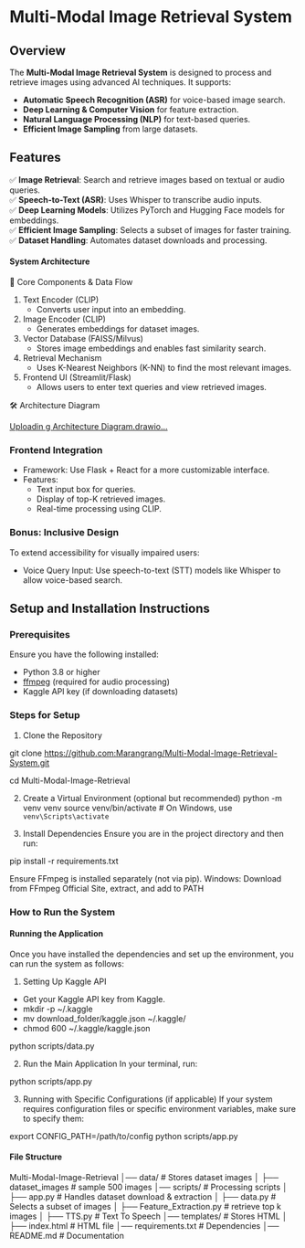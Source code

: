 # Multi-Modal Image Retrieval System

## Overview
The **Multi-Modal Image Retrieval System** is designed to process and retrieve images using advanced AI techniques. It supports:
- **Automatic Speech Recognition (ASR)** for voice-based image search.
- **Deep Learning & Computer Vision** for feature extraction.
- **Natural Language Processing (NLP)** for text-based queries.
- **Efficient Image Sampling** from large datasets.

## Features
✅ **Image Retrieval**: Search and retrieve images based on textual or audio queries.  
✅ **Speech-to-Text (ASR)**: Uses Whisper to transcribe audio inputs.  
✅ **Deep Learning Models**: Utilizes PyTorch and Hugging Face models for embeddings.  
✅ **Efficient Image Sampling**: Selects a subset of images for faster training.  
✅ **Dataset Handling**: Automates dataset downloads and processing.  

#### System Architecture 
🔹 Core Components & Data Flow

1. Text Encoder (CLIP)
   - Converts user input into an embedding.
2. Image Encoder (CLIP)
   - Generates embeddings for dataset images.
3. Vector Database (FAISS/Milvus)
   - Stores image embeddings and enables fast similarity search.
4. Retrieval Mechanism
   - Uses K-Nearest Neighbors (K-NN) to find the most relevant images.
5. Frontend UI (Streamlit/Flask)
   - Allows users to enter text queries and view retrieved images.

🛠️ Architecture Diagram

[Uploadin<mxfile host="app.diagrams.net" agent="Mozilla/5.0 (Windows NT 10.0; Win64; x64) AppleWebKit/537.36 (KHTML, like Gecko) Chrome/120.0.0.0 Safari/537.36" version="26.0.12">
  <diagram id="C5RBs43oDa-KdzZeNtuy" name="Page-1">
    <mxGraphModel dx="1120" dy="426" grid="1" gridSize="10" guides="1" tooltips="1" connect="1" arrows="1" fold="1" page="1" pageScale="1" pageWidth="827" pageHeight="1169" math="0" shadow="0">
      <root>
        <mxCell id="WIyWlLk6GJQsqaUBKTNV-0" />
        <mxCell id="WIyWlLk6GJQsqaUBKTNV-1" parent="WIyWlLk6GJQsqaUBKTNV-0" />
        <mxCell id="WIyWlLk6GJQsqaUBKTNV-2" value="" style="rounded=0;html=1;jettySize=auto;orthogonalLoop=1;fontSize=11;endArrow=block;endFill=0;endSize=8;strokeWidth=1;shadow=0;labelBackgroundColor=none;edgeStyle=orthogonalEdgeStyle;" parent="WIyWlLk6GJQsqaUBKTNV-1" source="WIyWlLk6GJQsqaUBKTNV-3" target="WIyWlLk6GJQsqaUBKTNV-6" edge="1">
          <mxGeometry relative="1" as="geometry" />
        </mxCell>
        <mxCell id="WIyWlLk6GJQsqaUBKTNV-3" value="User Input" style="rounded=1;whiteSpace=wrap;html=1;fontSize=12;glass=0;strokeWidth=1;shadow=0;" parent="WIyWlLk6GJQsqaUBKTNV-1" vertex="1">
          <mxGeometry x="40" y="80" width="120" height="40" as="geometry" />
        </mxCell>
        <mxCell id="tO4XE-NyFzzd2oOqjGNP-16" value="" style="edgeStyle=orthogonalEdgeStyle;rounded=0;orthogonalLoop=1;jettySize=auto;html=1;" edge="1" parent="WIyWlLk6GJQsqaUBKTNV-1" source="WIyWlLk6GJQsqaUBKTNV-6" target="WIyWlLk6GJQsqaUBKTNV-10">
          <mxGeometry relative="1" as="geometry" />
        </mxCell>
        <mxCell id="tO4XE-NyFzzd2oOqjGNP-18" value="" style="edgeStyle=orthogonalEdgeStyle;rounded=0;orthogonalLoop=1;jettySize=auto;html=1;" edge="1" parent="WIyWlLk6GJQsqaUBKTNV-1" source="WIyWlLk6GJQsqaUBKTNV-6" target="WIyWlLk6GJQsqaUBKTNV-7">
          <mxGeometry relative="1" as="geometry" />
        </mxCell>
        <mxCell id="WIyWlLk6GJQsqaUBKTNV-6" value="&lt;div&gt;&lt;br&gt;&lt;/div&gt;Text Encoder (CLIP)" style="rhombus;whiteSpace=wrap;html=1;shadow=0;fontFamily=Helvetica;fontSize=12;align=center;strokeWidth=1;spacing=6;spacingTop=-4;" parent="WIyWlLk6GJQsqaUBKTNV-1" vertex="1">
          <mxGeometry x="200" y="60" width="100" height="80" as="geometry" />
        </mxCell>
        <mxCell id="WIyWlLk6GJQsqaUBKTNV-7" value="Text Embedding" style="rounded=1;whiteSpace=wrap;html=1;fontSize=12;glass=0;strokeWidth=1;shadow=0;" parent="WIyWlLk6GJQsqaUBKTNV-1" vertex="1">
          <mxGeometry x="330" y="80" width="120" height="40" as="geometry" />
        </mxCell>
        <mxCell id="tO4XE-NyFzzd2oOqjGNP-17" value="" style="edgeStyle=orthogonalEdgeStyle;rounded=0;orthogonalLoop=1;jettySize=auto;html=1;" edge="1" parent="WIyWlLk6GJQsqaUBKTNV-1" source="WIyWlLk6GJQsqaUBKTNV-10" target="WIyWlLk6GJQsqaUBKTNV-12">
          <mxGeometry relative="1" as="geometry" />
        </mxCell>
        <mxCell id="tO4XE-NyFzzd2oOqjGNP-19" value="" style="edgeStyle=orthogonalEdgeStyle;rounded=0;orthogonalLoop=1;jettySize=auto;html=1;" edge="1" parent="WIyWlLk6GJQsqaUBKTNV-1" source="WIyWlLk6GJQsqaUBKTNV-10" target="WIyWlLk6GJQsqaUBKTNV-11">
          <mxGeometry relative="1" as="geometry" />
        </mxCell>
        <mxCell id="WIyWlLk6GJQsqaUBKTNV-10" value="&lt;div&gt;&lt;br&gt;&lt;/div&gt;Image Encoder (CLIP)" style="rhombus;whiteSpace=wrap;html=1;shadow=0;fontFamily=Helvetica;fontSize=12;align=center;strokeWidth=1;spacing=6;spacingTop=-4;" parent="WIyWlLk6GJQsqaUBKTNV-1" vertex="1">
          <mxGeometry x="200" y="200" width="100" height="80" as="geometry" />
        </mxCell>
        <mxCell id="tO4XE-NyFzzd2oOqjGNP-7" value="" style="edgeStyle=orthogonalEdgeStyle;rounded=0;orthogonalLoop=1;jettySize=auto;html=1;" edge="1" parent="WIyWlLk6GJQsqaUBKTNV-1" source="WIyWlLk6GJQsqaUBKTNV-11" target="tO4XE-NyFzzd2oOqjGNP-4">
          <mxGeometry relative="1" as="geometry" />
        </mxCell>
        <mxCell id="tO4XE-NyFzzd2oOqjGNP-14" value="" style="edgeStyle=orthogonalEdgeStyle;rounded=0;orthogonalLoop=1;jettySize=auto;html=1;" edge="1" parent="WIyWlLk6GJQsqaUBKTNV-1" source="WIyWlLk6GJQsqaUBKTNV-11" target="tO4XE-NyFzzd2oOqjGNP-12">
          <mxGeometry relative="1" as="geometry" />
        </mxCell>
        <mxCell id="WIyWlLk6GJQsqaUBKTNV-11" value="Retrieval (K-NN)" style="rounded=1;whiteSpace=wrap;html=1;fontSize=12;glass=0;strokeWidth=1;shadow=0;" parent="WIyWlLk6GJQsqaUBKTNV-1" vertex="1">
          <mxGeometry x="250" y="340" width="120" height="40" as="geometry" />
        </mxCell>
        <mxCell id="WIyWlLk6GJQsqaUBKTNV-12" value="Image Embeddings" style="rounded=1;whiteSpace=wrap;html=1;fontSize=12;glass=0;strokeWidth=1;shadow=0;" parent="WIyWlLk6GJQsqaUBKTNV-1" vertex="1">
          <mxGeometry x="340" y="220" width="120" height="40" as="geometry" />
        </mxCell>
        <mxCell id="tO4XE-NyFzzd2oOqjGNP-1" value="" style="edgeStyle=orthogonalEdgeStyle;rounded=0;orthogonalLoop=1;jettySize=auto;html=1;" edge="1" parent="WIyWlLk6GJQsqaUBKTNV-1" source="tO4XE-NyFzzd2oOqjGNP-0" target="WIyWlLk6GJQsqaUBKTNV-10">
          <mxGeometry relative="1" as="geometry" />
        </mxCell>
        <mxCell id="tO4XE-NyFzzd2oOqjGNP-0" value="Dataset Images" style="rounded=1;whiteSpace=wrap;html=1;fontSize=12;glass=0;strokeWidth=1;shadow=0;" vertex="1" parent="WIyWlLk6GJQsqaUBKTNV-1">
          <mxGeometry x="40" y="220" width="120" height="40" as="geometry" />
        </mxCell>
        <mxCell id="tO4XE-NyFzzd2oOqjGNP-5" value="" style="edgeStyle=orthogonalEdgeStyle;rounded=0;orthogonalLoop=1;jettySize=auto;html=1;" edge="1" parent="WIyWlLk6GJQsqaUBKTNV-1">
          <mxGeometry relative="1" as="geometry">
            <mxPoint x="210" y="360" as="sourcePoint" />
            <mxPoint x="210" y="360" as="targetPoint" />
            <Array as="points">
              <mxPoint x="210" y="360" />
              <mxPoint x="210" y="360" />
            </Array>
          </mxGeometry>
        </mxCell>
        <mxCell id="tO4XE-NyFzzd2oOqjGNP-6" value="" style="edgeStyle=orthogonalEdgeStyle;rounded=0;orthogonalLoop=1;jettySize=auto;html=1;" edge="1" parent="WIyWlLk6GJQsqaUBKTNV-1" source="tO4XE-NyFzzd2oOqjGNP-4" target="WIyWlLk6GJQsqaUBKTNV-11">
          <mxGeometry relative="1" as="geometry" />
        </mxCell>
        <mxCell id="tO4XE-NyFzzd2oOqjGNP-4" value="Vector Database (FAISS)" style="rounded=1;whiteSpace=wrap;html=1;fontSize=12;glass=0;strokeWidth=1;shadow=0;" vertex="1" parent="WIyWlLk6GJQsqaUBKTNV-1">
          <mxGeometry x="40" y="340" width="160" height="40" as="geometry" />
        </mxCell>
        <mxCell id="tO4XE-NyFzzd2oOqjGNP-12" value="Fronted (UI)" style="rounded=1;whiteSpace=wrap;html=1;fontSize=12;glass=0;strokeWidth=1;shadow=0;" vertex="1" parent="WIyWlLk6GJQsqaUBKTNV-1">
          <mxGeometry x="250" y="440" width="120" height="40" as="geometry" />
        </mxCell>
        <mxCell id="tO4XE-NyFzzd2oOqjGNP-15" value="" style="edgeStyle=orthogonalEdgeStyle;rounded=0;orthogonalLoop=1;jettySize=auto;html=1;" edge="1" parent="WIyWlLk6GJQsqaUBKTNV-1" source="tO4XE-NyFzzd2oOqjGNP-13" target="tO4XE-NyFzzd2oOqjGNP-12">
          <mxGeometry relative="1" as="geometry" />
        </mxCell>
        <mxCell id="tO4XE-NyFzzd2oOqjGNP-13" value="Retrieved Images" style="rounded=1;whiteSpace=wrap;html=1;fontSize=12;glass=0;strokeWidth=1;shadow=0;" vertex="1" parent="WIyWlLk6GJQsqaUBKTNV-1">
          <mxGeometry x="40" y="440" width="120" height="40" as="geometry" />
        </mxCell>
      </root>
    </mxGraphModel>
  </diagram>
</mxfile>
g Architecture Diagram.drawio…]()


### Frontend Integration 
- Framework: Use Flask + React for a more customizable interface.
- Features:
  - Text input box for queries.
  - Display of top-K retrieved images.
  - Real-time processing using CLIP.

### Bonus: Inclusive Design
To extend accessibility for visually impaired users:

- Voice Query Input: Use speech-to-text (STT) models like Whisper to allow voice-based search.


## Setup and Installation Instructions

### Prerequisites

Ensure you have the following installed:
- Python 3.8 or higher
- [ffmpeg](https://ffmpeg.org/download.html) (required for audio processing)
- Kaggle API key (if downloading datasets)

### Steps for Setup

1. Clone the Repository
   
git clone https://github.com:Marangrang/Multi-Modal-Image-Retrieval-System.git

cd Multi-Modal-Image-Retrieval

2. Create a Virtual Environment (optional but recommended)
python -m venv venv
source venv/bin/activate  # On Windows, use `venv\Scripts\activate`

3. Install Dependencies Ensure you are in the project directory and then run:

pip install -r requirements.txt

Ensure FFmpeg is installed separately (not via pip).
Windows: Download from FFmpeg Official Site, extract, and add to PATH

### How to Run the System

#### Running the Application

Once you have installed the dependencies and set up the environment, you can run the system as follows:

1. Setting Up Kaggle API
- Get your Kaggle API key from Kaggle.
- mkdir -p ~/.kaggle
- mv download_folder/kaggle.json ~/.kaggle/
- chmod 600 ~/.kaggle/kaggle.json  

python scripts/data.py

2. Run the Main Application In your terminal, run:

python scripts/app.py

3. Running with Specific Configurations (if applicable) If your system requires configuration files or specific environment variables, make sure to specify them:

export CONFIG_PATH=/path/to/config
python scripts/app.py


#### File Structure

Multi-Modal-Image-Retrieval
│── data/                      # Stores dataset images
│   ├── dataset_images         # sample 500 images
│── scripts/                   # Processing scripts
│   ├── app.py                 # Handles dataset download & extraction
│   ├── data.py                # Selects a subset of images
│   ├── Feature_Extraction.py  # retrieve top k images
│   ├── TTS.py                 # Text To Speech
│── templates/                 # Stores HTML
│   ├── index.html             # HTML file
│── requirements.txt           # Dependencies
│── README.md                  # Documentation
